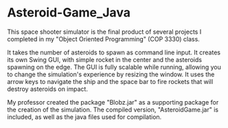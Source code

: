 # Asteroid-Game_Java
This space shooter simulator is the final product of several projects I completed in my "Object Oriented Programming" (COP 3330) class.

It takes the number of asteroids to spawn as command line input. It creates its own Swing GUI, with simple rocket in the center and the asteroids spawning on the edge. The GUI is fully scalable while running, allowing you to change the simulation's experience by resizing the window. It uses the arrow keys to navigate the ship and the space bar to fire rockets that will destroy asteroids on impact.

My professor created the package "Blobz.jar" as a supporting package for the creation of the simulation. The compiled version, "AsteroidGame.jar" is included, as well as the java files used for compilation.
